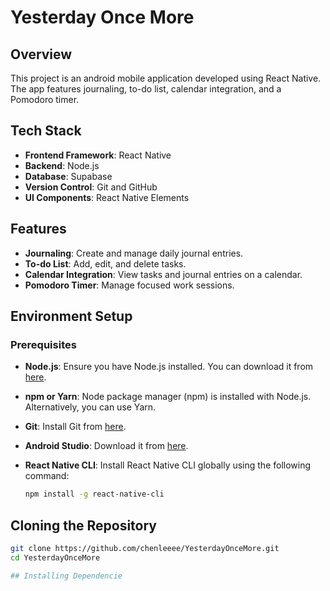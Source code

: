 # Yesterday Once More

## Overview

This project is an android mobile application developed using React Native. The app features journaling, to-do list, calendar integration, and a Pomodoro timer. 

## Tech Stack

- **Frontend Framework**: React Native
- **Backend**: Node.js
- **Database**: Supabase
- **Version Control**: Git and GitHub
- **UI Components**: React Native Elements

## Features

- **Journaling**: Create and manage daily journal entries.
- **To-do List**: Add, edit, and delete tasks.
- **Calendar Integration**: View tasks and journal entries on a calendar.
- **Pomodoro Timer**: Manage focused work sessions.

## Environment Setup

### Prerequisites

- **Node.js**: Ensure you have Node.js installed. You can download it from [here](https://nodejs.org/).
- **npm or Yarn**: Node package manager (npm) is installed with Node.js. Alternatively, you can use Yarn.
- **Git**: Install Git from [here](https://git-scm.com/).
- **Android Studio**: Download it from [here](https://developer.android.com/studio).
- **React Native CLI**: Install React Native CLI globally using the following command:

  ```sh
  npm install -g react-native-cli

## Cloning the Repository

  ```sh
  git clone https://github.com/chenleeee/YesterdayOnceMore.git
  cd YesterdayOnceMore

## Installing Dependencie
